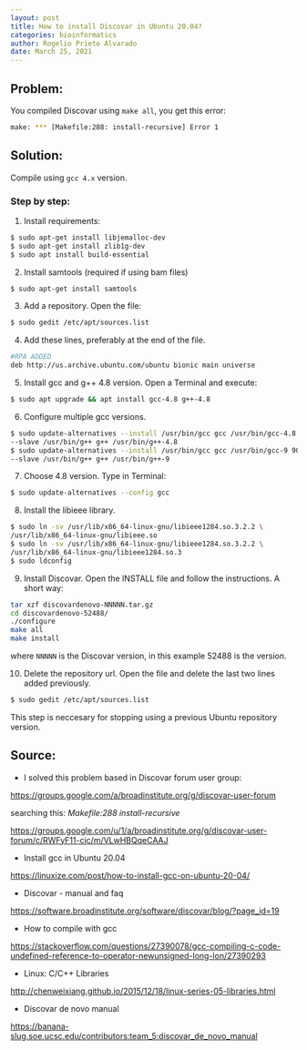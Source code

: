 ```yaml
---
layout: post
title: How to install Discovar in Ubuntu 20.04?
categories: bioinformatics
author: Rogelio Prieto Alvarado
date: March 25, 2021
---
```


## Problem:
You compiled Discovar using ```make all```, you get this error:

```bash
make: *** [Makefile:288: install-recursive] Error 1
```

## Solution:
Compile using ```gcc 4.x``` version.


### Step by step:

1. Install requirements:
```bash
$ sudo apt-get install libjemalloc-dev
$ sudo apt-get install zlib1g-dev
$ sudo apt install build-essential
```

2. Install samtools (required if using bam files)
```bash
$ sudo apt-get install samtools
```


3. Add a repository. Open the file:
```bash
$ sudo gedit /etc/apt/sources.list
```

4. Add these lines, preferably at the end of the file.
```bash
#RPA ADDED
deb http://us.archive.ubuntu.com/ubuntu bionic main universe
```

5. Install gcc and g++ 4.8 version. Open a Terminal and execute:
```bash
$ sudo apt upgrade && apt install gcc-4.8 g++-4.8
```

6. Configure multiple gcc versions.
```bash
$ sudo update-alternatives --install /usr/bin/gcc gcc /usr/bin/gcc-4.8 40 \
--slave /usr/bin/g++ g++ /usr/bin/g++-4.8
$ sudo update-alternatives --install /usr/bin/gcc gcc /usr/bin/gcc-9 90 \
--slave /usr/bin/g++ g++ /usr/bin/g++-9 
```

7. Choose 4.8 version. Type in Terminal:
```bash
$ sudo update-alternatives --config gcc
```

8. Install the libieee library.
```bash
$ sudo ln -sv /usr/lib/x86_64-linux-gnu/libieee1284.so.3.2.2 \
/usr/lib/x86_64-linux-gnu/libieee.so
$ sudo ln -sv /usr/lib/x86_64-linux-gnu/libieee1284.so.3.2.2 \
/usr/lib/x86_64-linux-gnu/libieee1284.so.3
$ sudo ldconfig
```

9. Install Discovar. Open the INSTALL file and follow the instructions. A short way:
```bash
tar xzf discovardenovo-NNNNN.tar.gz
cd discovardenovo-52488/
./configure
make all
make install
```
where ```NNNNN``` is the Discovar version, in this example 52488 is the version.

10. Delete the repository url. Open the file and delete the last two lines added previously.
```bash
$ sudo gedit /etc/apt/sources.list
``` 
This step is neccesary for stopping using a previous Ubuntu repository version. 

## Source:
- I solved this problem based in Discovar forum user group:

<https://groups.google.com/a/broadinstitute.org/g/discovar-user-forum>

searching this: _Makefile:288 install-recursive_

<https://groups.google.com/u/1/a/broadinstitute.org/g/discovar-user-forum/c/RWFyF11-cjc/m/VLwHBQqeCAAJ>

- Install gcc in Ubuntu 20.04

<https://linuxize.com/post/how-to-install-gcc-on-ubuntu-20-04/>

- Discovar - manual and faq

<https://software.broadinstitute.org/software/discovar/blog/?page_id=19>

- How to compile with gcc

<https://stackoverflow.com/questions/27390078/gcc-compiling-c-code-undefined-reference-to-operator-newunsigned-long-lon/27390293>

- Linux: C/C++ Libraries

<http://chenweixiang.github.io/2015/12/18/linux-series-05-libraries.html>

- Discovar de novo manual

<https://banana-slug.soe.ucsc.edu/contributors:team_5:discovar_de_novo_manual>